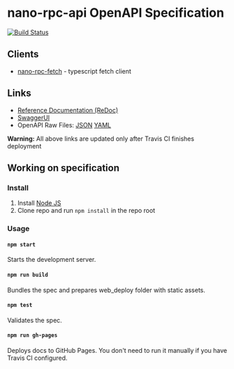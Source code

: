 # nano-rpc-api OpenAPI Specification
[![Build Status](https://travis-ci.com/aspic/nano-rpc-api.svg?branch=master)](https://travis-ci.com/aspic/nano-rpc-api)

## Clients

* [nano-rpc-fetch](/clients/typescript-fetch) - typescript fetch client

## Links

- [Reference Documentation (ReDoc)](https://aspic.github.io/nano-rpc-api/)
- [SwaggerUI](https://aspic.github.io/nano-rpc-api/swagger-ui/)
- OpenAPI Raw Files: [JSON](https://aspic.github.io/nano-rpc-api/openapi.json) [YAML](https://aspic.github.io/nano-rpc-api/openapi.yaml)

**Warning:** All above links are updated only after Travis CI finishes deployment

## Working on specification
### Install

1. Install [Node JS](https://nodejs.org/)
2. Clone repo and run `npm install` in the repo root

### Usage

#### `npm start`
Starts the development server.

#### `npm run build`
Bundles the spec and prepares web_deploy folder with static assets.

#### `npm test`
Validates the spec.

#### `npm run gh-pages`
Deploys docs to GitHub Pages. You don't need to run it manually if you have Travis CI configured.
